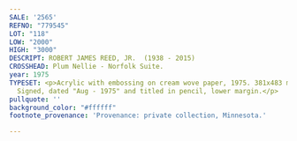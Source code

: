 ```yaml
---
SALE: '2565'
REFNO: "779545"
LOT: "118"
LOW: "2000"
HIGH: "3000"
DESCRIPT: ROBERT JAMES REED, JR.  (1938 - 2015)
CROSSHEAD: Plum Nellie - Norfolk Suite.
year: 1975
TYPESET: <p>Acrylic with embossing on cream wove paper, 1975. 381x483 mm; 15x19 inches.
  Signed, dated "Aug - 1975" and titled in pencil, lower margin.</p>
pullquote: ''
background_color: "#ffffff"
footnote_provenance: 'Provenance: private collection, Minnesota.'

---
```

